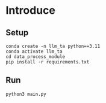 # Introduce

## Setup

```bash=
conda create -n llm_ta python==3.11
conda activate llm_ta
cd data_process_module
pip install -r requirements.txt
```

## Run

```bash
python3 main.py
```
